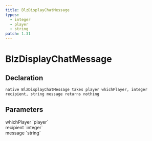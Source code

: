 ```yaml
---
title: BlzDisplayChatMessage
types:
  - integer
  - player
  - string
patch: 1.31
---
```


# BlzDisplayChatMessage

## Declaration

```
native BlzDisplayChatMessage takes player whichPlayer, integer recipient, string message returns nothing
```

## Parameters
<dl>
  <dt>whichPlayer `player`</dt>
  <dd></dd>

  <dt>recipient `integer`</dt>
  <dd></dd>

  <dt>message `string`</dt>
  <dd></dd>
</dl>